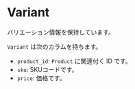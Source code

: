 # Variant

バリエーション情報を保持しています。

`Variant` は次のカラムを持ちます。

- `product_id`: `Product` に関連付く ID です。
- `sku`: SKUコードです。
- `price`: 価格です。
